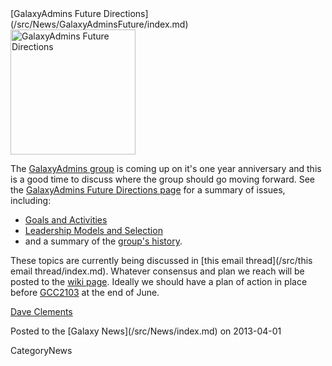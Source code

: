 <div class='newsItemHeader'>[GalaxyAdmins Future Directions](/src/News/GalaxyAdminsFuture/index.md)</div>

<div class='right'><a href='/src/Community/GalaxyAdmins/Future/index.md'><img src="/src/Images/Logos/GalaxyAdmins.png" alt="GalaxyAdmins Future Directions" width="200" /></a></div>

The [GalaxyAdmins group](/src/Community/GalaxyAdmins/index.md) is coming up on it's one year anniversary and this is a good time to discuss where the group should go moving forward.  See the [GalaxyAdmins Future Directions page](/src/Community/GalaxyAdmins/Future/index.md) for a summary of issues, including:

* [Goals and Activities](/src/Community/GalaxyAdmins/Future/index.md#galaxyadmins-goals-and-activities)
* [Leadership Models and Selection](/src/Community/GalaxyAdmins/Future/index.md#leadership)
* and a summary of the [group's history](/src/Community/GalaxyAdmins/Future/index.md#history).

These topics are currently being discussed in [this email thread](/src/this email thread/index.md).  Whatever consensus and plan we reach will be posted to the [wiki page](/src/Community/GalaxyAdmins/Future/index.md).  Ideally we should have a plan of action in place before [GCC2103](/src/Events/GCC2013/index.md) at the end of June.

[Dave Clements](/src/DaveClements/index.md)

<div class='newsItemFooter'>Posted to the [Galaxy News](/src/News/index.md) on 2013-04-01</div>

CategoryNews
